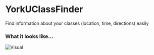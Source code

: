 YorkUClassFinder
===========

Find information about your classes (location, time, directions) easily

### What it looks like...

![Visual](https://i.imgur.com/LHhrnch.png)
